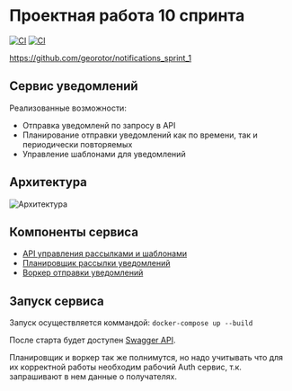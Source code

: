 # Проектная работа 10 спринта

[![CI](https://github.com/georotor/notifications_sprint_1/actions/workflows/tests.yml/badge.svg)](https://github.com/georotor/notifications_sprint_1/actions/workflows/tests.yml)
[![CI](https://github.com/georotor/notifications_sprint_1/actions/workflows/code_style.yml/badge.svg)](https://github.com/georotor/notifications_sprint_1/actions/workflows/code_style.yml)

https://github.com/georotor/notifications_sprint_1

## Сервис уведомлений

Реализованные возможности:
- Отправка уведомленй по запросу в API
- Планирование отправки уведомлений как по времени, так и периодически повторяемых
- Управление шаблонами для уведомлений

## Архитектура
![Архитектура](https://github.com/georotor/notifications_sprint_1/blob/main/docs/schema.png?raw=true)

## Компоненты сервиса
- [API управления рассылками и шаблонами](https://github.com/georotor/notifications_sprint_1/tree/main/api)
- [Планировщик рассылки уведомлений](https://github.com/georotor/notifications_sprint_1/tree/main/scheduler)
- [Воркер отправки уведомлений](https://github.com/georotor/notifications_sprint_1/tree/main/worker)

## Запуск сервиса

Запуск осуществляется коммандой: `docker-compose up --build`

После старта будет доступен [Swagger API](http://127.0.0.1/api/openapi).

Планировщик и воркер так же полнимутся, но надо учитывать что для их корректной работы необходим рабочий Auth сервис, т.к. запрашивают в нем данные о получателях.
